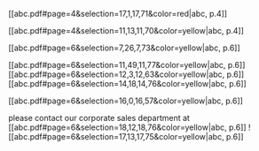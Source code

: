 [[abc.pdf#page=4&selection=17,1,17,71&color=red|abc, p.4]] 

[[abc.pdf#page=4&selection=11,13,11,70&color=yellow|abc, p.4]]  

[[abc.pdf#page=6&selection=7,26,7,73&color=yellow|abc, p.6]] 



[[abc.pdf#page=6&selection=11,49,11,77&color=yellow|abc, p.6]] 
[[abc.pdf#page=6&selection=12,3,12,63&color=yellow|abc, p.6]] [[abc.pdf#page=6&selection=14,18,14,76&color=yellow|abc, p.6]] 

[[abc.pdf#page=6&selection=16,0,16,57&color=yellow|abc, p.6]]   


 please contact our corporate sales department at  
 [[abc.pdf#page=6&selection=18,12,18,76&color=yellow|abc, p.6]] 
 ![[abc.pdf#page=6&selection=17,13,17,75&color=yellow|abc, p.6]] 